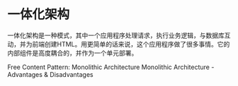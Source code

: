 # 一体化架构

一体化架构是一种模式，其中一个应用程序处理请求，执行业务逻辑，与数据库互动，并为前端创建HTML。用更简单的话来说，这个应用程序做了很多事情。它的内部组件是高度耦合的，并作为一个单元部署。

<ResourceGroupTitle>Free Content</ResourceGroupTitle>
<BadgeLink colorScheme='yellow' badgeText='Read' href='https://microservices.io/patterns/monolithic.html'>Pattern: Monolithic Architecture</BadgeLink>
<BadgeLink colorScheme='yellow' badgeText='Read' href='https://datamify.medium.com/monolithic-architecture-advantages-and-disadvantages-e71a603eec89'>Monolithic Architecture - Advantages & Disadvantages</BadgeLink>
